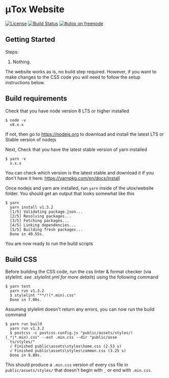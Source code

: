 μTox Website
============

[![License][license-image]][license-url]
[![Build Status][build-image]][build-url]
[![#utox on freenode][freenode-image]][freenode-url]

## Getting Started

Steps:

1. Nothing.

The website works as is, no build step required. However, if you want to make changes to the CSS code you will need to follow the setup instructions below.

## Build requirements
Check that you have node version 8 LTS or higher installed

```shell
$ node -v
  v8.x.x
```

If not, then go to https://nodejs.org to download and install the latest LTS or Stable version of nodejs

Next, Check that you have the latest stable version of yarn installed

```shell
$ yarn -v
  x.x.x
```
You can check which version is the latest stable and download it if you don't have it here: https://yarnpkg.com/en/docs/install

Once nodejs and yarn are installed, run `yarn` inside of the utox/website folder. You should get an output that looks somewhat like this

```shell
$ yarn
  yarn install v1.3.2
  [1/5] Validating package.json...
  [2/5] Resolving packages...
  [3/5] Fetching packages...
  [4/5] Linking dependencies...
  [5/5] Building fresh packages...
  Done in 49.55s.
```

You are now ready to run the build scripts

## Build CSS

Before building the CSS code, run the css linter & format checker (via stylelint. *see .stylelint.yml for more details*) using the following command

```shell
$ yarn test
  yarn run v1.3.2
  $ stylelint "**/!(*.min).css"
  Done in 7.00s.
```

Assuming stylelint doesn't return any errors, you can now run the build command

```shell
$ yarn run build
  yarn run v1.3.2
  $ postcss -c postcss.config.js "public/assets/styles/!(_*|*.min).css" --ext .min.css --dir "public/asse
  ts/styles/"
  √ Finished public\assets\styles\home.css (2.53 s)
  √ Finished public\assets\styles\common.css (3.25 s)
  Done in 9.09s.
```

This should produce a `.min.css` version of every css file in `public/assets/styles/` that doesn't begin with `_` or end with `.min.css`.

[license-url]: https://github.com/uTox/website/blob/master/LICENSE
[license-image]: https://img.shields.io/github/license/uTox/website.svg

[build-url]: https://travis-ci.org/uTox/website
[build-image]:https://travis-ci.org/uTox/website.svg?branch=master

[freenode-url]: https://webchat.freenode.net/?channels=%23utox
[freenode-image]: https://img.shields.io/badge/freenode-%23utox-green.svg
